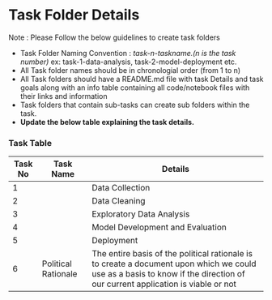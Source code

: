 # Task Folder Details

Note : Please Follow the below guidelines to create task folders
- Task Folder Naming Convention : _task-n-taskname.(n is the task number)_  ex: task-1-data-analysis, task-2-model-deployment etc.
- All Task folder names should be in chronologial order (from 1 to n)
- All Task folders should have a README.md file with task Details and task goals along with an info table containing all code/notebook files with their links and information
- Task folders that contain sub-tasks can create sub folders within the task.
- __Update the below table explaining the task details.__

### Task Table

| Task No| Task Name | Details |
|-|-|-|
|1|         |Data Collection         |
|2|         |Data Cleaning         |
|3|         |Exploratory Data Analysis         |
|4|         |Model Development and Evaluation         |
|5|         |Deployment         |
|6|Political Rationale| The entire basis of the political rationale is to create a document upon which we could use as a basis to know if the direction of our current application is viable or not|
